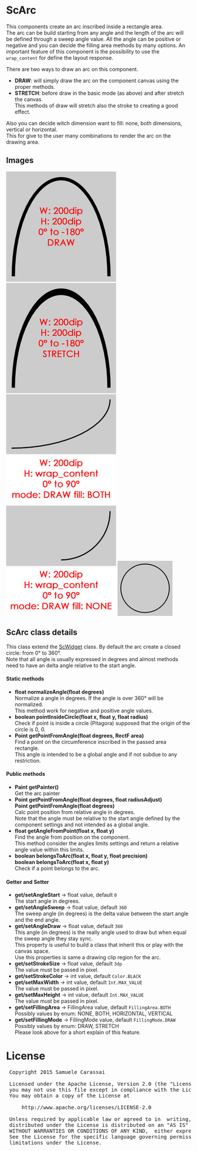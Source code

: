 # ScArc
This components create an arc inscribed inside a rectangle area.<br />
The arc can be build starting from any angle and the length of the arc will be defined through a sweep angle value.
All the angle can be positive or negative and you can decide the filling area methods by many options.
An important feature of this component is the possibility to use the <code>wrap_content</code> for define the layout response.

There are two ways to draw an arc on this component.
- **DRAW**: will simply draw the arc on the component canvas using the proper methods.
- **STRETCH**: before draw in the basic mode (as above) and after stretch the canvas.<br />
This methods of draw will stretch also the stroke to creating a good effect.

Also you can decide witch dimension want to fill: none, both dimensions, vertical or horizontal.<br />
This for give to the user many combinations to render the arc on the drawing area.


## Images

<p>
    <img src="raw/scarc/1.jpg">
    <img src="raw/scarc/2.jpg">
    <img src="raw/scarc/3.jpg">
    <img src="raw/scarc/4.jpg">
    <img src="raw/scarc/5.jpg">
</p>

## ScArc class details
This class extend the [ScWidget](ScWidget) class.
By default the arc create a closed circle: from 0° to 360°.<br />
Note that all angle is usually expressed in degrees and almost methods need to have an delta angle relative to the start angle.


#### Static methods

- **float normalizeAngle(float degrees)**<br />
Normalize a angle in degrees.
If the angle is over 360° will be normalized.<br />
This method work for negative and positive angle values.
- **boolean pointInsideCircle(float x, float y, float radius)**<br />
Check if point is inside a circle (Pitagora) supposed that the origin of the circle is 0, 0.
- **Point getPointFromAngle(float degrees, RectF area)**<br />
Find a point on the circumference inscribed in the passed area rectangle.<br />
This angle is intended to be a global angle and if not subdue to any restriction.


#### Public methods

- **Paint getPainter()**<br />
Get the arc painter
- **Point getPointFromAngle(float degrees, float radiusAdjust)**<br />
**Point getPointFromAngle(float degrees)**<br />
Calc point position from relative angle in degrees.<br />
Note that the angle must be relative to the start angle defined by the component settings and not intended as a global angle.
- **float getAngleFromPoint(float x, float y)**<br />
Find the angle from position on the component.<br />
This method consider the angles limits settings and return a relative angle value within this limits.
- **boolean belongsToArc(float x, float y, float precision)**<br />
**boolean belongsToArc(float x, float y)**<br />
Check if a point belongs to the arc.


#### Getter and Setter
- **get/setAngleStart**  -> float value, default <code>0</code><br />
The start angle in degrees.
- **get/setAngleSweep**  -> float value, default <code>360</code><br />
The sweep angle (in degrees) is the delta value between the start angle and the end angle.
- **get/setAngleDraw**  -> float value, default <code>360</code><br />
This angle (in degrees) is the really angle used to draw but when equal the sweep angle they stay sync.<br />
This property is useful to build a class that inherit this or play with the canvas space.<br />
Use this properties is same a drawing clip region for the arc.
- **get/setStrokeSize**  -> float value, default <code>3dp</code><br />
The value must be passed in pixel.
- **get/setStrokeColor**  -> int value, default <code>Color.BLACK</code><br />
- **get/setMaxWidth**  -> int value, default <code>Int.MAX_VALUE</code><br />
The value must be passed in pixel.
- **get/setMaxHeight**  -> int value, default <code>Int.MAX_VALUE</code><br />
The value must be passed in pixel.
- **get/setFillingArea**  -> FillingArea value, default <code>FillingArea.BOTH</code><br />
Possibly values by enum: NONE, BOTH, HORIZONTAL, VERTICAL
- **get/setFillingMode**  -> FillingMode value, default <code>FillingMode.DRAW</code><br />
Possibly values by enum: DRAW, STRETCH<br />
Please look above for a short explain of this feature.


# License
<pre>
 Copyright 2015 Samuele Carassai

 Licensed under the Apache License, Version 2.0 (the "License");
 you may not use this file except in compliance with the License.
 You may obtain a copy of the License at

     http://www.apache.org/licenses/LICENSE-2.0

 Unless required by applicable law or agreed to in  writing, software
 distributed under the License is distributed on an "AS IS" BASIS,
 WITHOUT WARRANTIES OR CONDITIONS OF ANY KIND,  either express or implied.
 See the License for the specific language governing permissions and
 limitations under the License.
</pre>